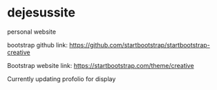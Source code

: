 # dejesussite
personal website

bootstrap github link: https://github.com/startbootstrap/startbootstrap-creative 

Bootstrap website link: https://startbootstrap.com/theme/creative 

Currently updating profolio for display

